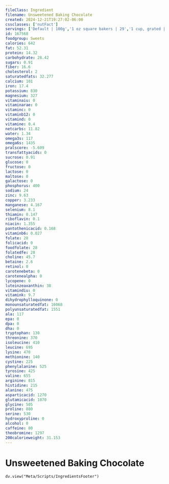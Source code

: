 ```yaml
---
fileClass: Ingredient
filename: Unsweetened Baking Chocolate
created: 2024-12-21T19:27:02-06:00
cssclasses: ['nutFact']
servings: ['Default | 100g','1 oz square bakers | 29','1 cup, grated | 132','1/2 oz hersheys | 14.2']
id: 167568
foodgroup: Sweets
calories: 642
fat: 52.31
protein: 14.32
carbohydrate: 28.42
sugars: 0.91
fiber: 16.6
cholesterol: 2
saturatedfats: 32.277
calcium: 101
iron: 17.4
potassium: 830
magnesium: 327
vitaminaiu: 0
vitaminarae: 0
vitaminc: 0
vitaminb12: 0
vitamind: 0
vitamine: 0.4
netcarbs: 11.82
water: 1.34
omega3s: 117
omega6s: 1435
pralscore: -5.609
transfattyacids: 0
sucrose: 0.91
glucose: 0
fructose: 0
lactose: 0
maltose: 0
galactose: 0
phosphorus: 400
sodium: 24
zinc: 9.63
copper: 3.233
manganese: 4.167
selenium: 8.1
thiamin: 0.147
riboflavin: 0.1
niacin: 1.355
pantothenicacid: 0.168
vitaminb6: 0.027
folate: 28
folicacid: 0
foodfolate: 28
folatedfe: 28
choline: 45.7
betaine: 2.6
retinol: 0
carotenebeta: 0
carotenealpha: 0
lycopene: 0
luteinzeaxanthin: 38
vitamindiu: 0
vitamink: 9.7
dihydrophylloquinone: 0
monounsaturatedfat: 16068
polyunsaturatedfat: 1551
ala: 117
epa: 0
dpa: 0
dha: 0
tryptophan: 130
threonine: 370
isoleucine: 410
leucine: 695
lysine: 470
methionine: 140
cystine: 225
phenylalanine: 525
tyrosine: 425
valine: 655
arginine: 815
histidine: 215
alanine: 475
asparticacid: 1270
glutamicacid: 1870
glycine: 505
proline: 880
serine: 530
hydroxyproline: 0
alcohol: 0
caffeine: 80
theobromine: 1297
200calorieweight: 31.153
---
```


# Unsweetened Baking Chocolate

```dataviewjs
dv.view("Meta/Scripts/IngredientsFooter")
```